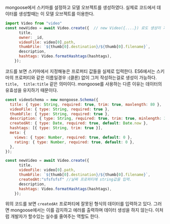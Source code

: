 mongoose에서 스키마를 설정하고 모델 오브젝트를 생성하였다. 실제로 코드에서 데이터를 생성할때는 이 모델 오브젝트를 이용한다.

```javascript
import Video from "video"
const newVideo = await Video.create({  // new Video({....}) 로도 생성이 가능하다. 하지만 그저 생성만 할뿐 데이터베이스에 저장은 하지 않는다.
      title,
      owner: _id,
      videoFile: video[0].path,
      thumbFile: `${thumb[0].destination}/${thumb[0].filename}`,
      description,
      hashtags: Video.formatHashtags(hashtags),
    });
```

코드를 보면 스키마에서 지정해놓은 프로퍼티 값들을 실제로 입력한다. ES6에서는 스키마의 프로퍼티와 같은 이름일경우 :(클론) 없이 그저 작성하는걸로 생성이 가능하다.
`title,  title:title` 같은 의미이다. mongoose를 사용하는 다른 이유는 데이터의 유효성을 유지하기 때문이다.

```javascript
const videoSchema = new mongoose.Schema({
  title: { type: String, required: true, trim: true, maxlength: 80 },
  videoFile: { type: String, required: true },
  thumbFile: { type: String, required: true },
  description: { type: String, required: true, trim: true, minlength: 3 },
  createdAt: { type: Date, required: true, default: Date.now },
  hashtags: [{ type: String, trim: true }],
  meta: {
    views: { type: Number, required: true, default: 0 },
    rating: { type: Number, required: true, default: 0 },
  }, 
});

const newVideo = await Video.create({  
      title,
      videoFile: video[0].path,
      thumbFile: `${thumb[0].destination}/${thumb[0].filename}`,
      createdAt:"sfsfsfsf" //날짜 프로퍼티에 string값을 입력.
      description,
      hashtags: Video.formatHashtags(hashtags),
    });
```
위의 코드를 보면 `createdAt` 프로퍼티에 잘못된 형식의 데이터를 입력하고 있다. 그러면 mongoose에서는 이를 감지하고 에러를 출력하며 데이터 생성을 하지 않는다.
이처럼 개발자가 할수있는 실수를 줄여주는 역할도 한다.
